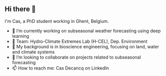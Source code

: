 ## Hi there 👋

I'm Cas, a PhD student working in Ghent, Belgium.

- 🔭 I’m currently working on subseasonal weather forecasting using deep learning
- :muscle: Team: Hydro-Climate Extremes Lab (H-CEL), Dep. Environment
- 🌱 My background is in bioscience engineering, focusing on land, water and climate systems
- 👯 I’m looking to collaborate on projects related to subseasonal forecasting
- 📫 How to reach me: Cas Decancq on LinkedIn
